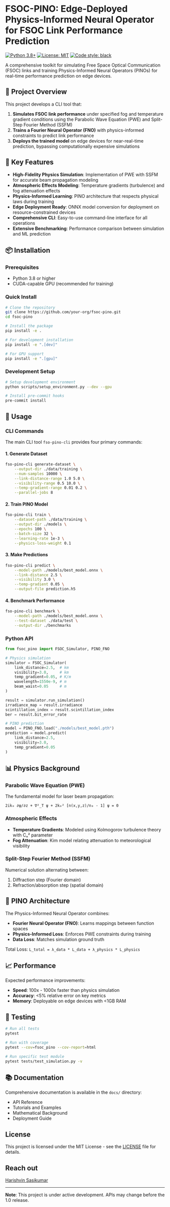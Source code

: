 # FSOC-PINO: Edge-Deployed Physics-Informed Neural Operator for FSOC Link Performance Prediction

[![Python 3.8+](https://img.shields.io/badge/python-3.8+-blue.svg)](https://www.python.org/downloads/)
[![License: MIT](https://img.shields.io/badge/License-MIT-yellow.svg)](https://opensource.org/licenses/MIT)
[![Code style: black](https://img.shields.io/badge/code%20style-black-000000.svg)](https://github.com/psf/black)

A comprehensive toolkit for simulating Free Space Optical Communication (FSOC) links and training Physics-Informed Neural Operators (PINOs) for real-time performance prediction on edge devices.

## 🎯 Project Overview

This project develops a CLI tool that:

1. **Simulates FSOC link performance** under specified fog and temperature gradient conditions using the Parabolic Wave Equation (PWE) and Split-Step Fourier Method (SSFM)
2. **Trains a Fourier Neural Operator (FNO)** with physics-informed constraints to predict link performance
3. **Deploys the trained model** on edge devices for near-real-time prediction, bypassing computationally expensive simulations

## 🚀 Key Features

- **High-Fidelity Physics Simulation**: Implementation of PWE with SSFM for accurate beam propagation modeling
- **Atmospheric Effects Modeling**: Temperature gradients (turbulence) and fog attenuation effects
- **Physics-Informed Learning**: PINO architecture that respects physical laws during training
- **Edge Deployment Ready**: ONNX model conversion for deployment on resource-constrained devices
- **Comprehensive CLI**: Easy-to-use command-line interface for all operations
- **Extensive Benchmarking**: Performance comparison between simulation and ML prediction

## 📦 Installation

### Prerequisites

- Python 3.8 or higher
- CUDA-capable GPU (recommended for training)

### Quick Install

```bash
# Clone the repository
git clone https://github.com/your-org/fsoc-pino.git
cd fsoc-pino

# Install the package
pip install -e .

# For development installation
pip install -e ".[dev]"

# For GPU support
pip install -e ".[gpu]"
```

### Development Setup

```bash
# Setup development environment
python scripts/setup_environment.py --dev --gpu

# Install pre-commit hooks
pre-commit install
```

## 🔧 Usage

### CLI Commands

The main CLI tool `fso-pino-cli` provides four primary commands:

#### 1. Generate Dataset
```bash
fso-pino-cli generate-dataset \
    --output-dir ./data/training \
    --num-samples 10000 \
    --link-distance-range 1.0 5.0 \
    --visibility-range 0.5 10.0 \
    --temp-gradient-range 0.01 0.2 \
    --parallel-jobs 8
```

#### 2. Train PINO Model
```bash
fso-pino-cli train \
    --dataset-path ./data/training \
    --output-dir ./models \
    --epochs 100 \
    --batch-size 32 \
    --learning-rate 1e-3 \
    --physics-loss-weight 0.1
```

#### 3. Make Predictions
```bash
fso-pino-cli predict \
    --model-path ./models/best_model.onnx \
    --link-distance 2.5 \
    --visibility 3.0 \
    --temp-gradient 0.05 \
    --output-file prediction.h5
```

#### 4. Benchmark Performance
```bash
fso-pino-cli benchmark \
    --model-path ./models/best_model.onnx \
    --test-dataset ./data/test \
    --output-dir ./benchmarks
```

### Python API

```python
from fsoc_pino import FSOC_Simulator, PINO_FNO

# Physics simulation
simulator = FSOC_Simulator(
    link_distance=2.5,  # km
    visibility=3.0,     # km
    temp_gradient=0.05, # K/m
    wavelength=1550e-9, # m
    beam_waist=0.05     # m
)

result = simulator.run_simulation()
irradiance_map = result.irradiance
scintillation_index = result.scintillation_index
ber = result.bit_error_rate

# PINO prediction
model = PINO_FNO.load("./models/best_model.pth")
prediction = model.predict(
    link_distance=2.5,
    visibility=3.0, 
    temp_gradient=0.05
)
```

## 📊 Physics Background

### Parabolic Wave Equation (PWE)
The fundamental model for laser beam propagation:

```
2ik₀ ∂ψ/∂z + ∇²_T ψ + 2k₀² [n(x,y,z)/n₀ - 1] ψ = 0
```

### Atmospheric Effects
- **Temperature Gradients**: Modeled using Kolmogorov turbulence theory with Cₙ² parameter
- **Fog Attenuation**: Kim model relating attenuation to meteorological visibility

### Split-Step Fourier Method (SSFM)
Numerical solution alternating between:
1. Diffraction step (Fourier domain)
2. Refraction/absorption step (spatial domain)

## 🧠 PINO Architecture

The Physics-Informed Neural Operator combines:
- **Fourier Neural Operator (FNO)**: Learns mappings between function spaces
- **Physics-Informed Loss**: Enforces PWE constraints during training
- **Data Loss**: Matches simulation ground truth

Total Loss: `L_total = λ_data * L_data + λ_physics * L_physics`

## 📈 Performance

Expected performance improvements:
- **Speed**: 100x - 1000x faster than physics simulation
- **Accuracy**: <5% relative error on key metrics
- **Memory**: Deployable on edge devices with <1GB RAM

## 🧪 Testing

```bash
# Run all tests
pytest

# Run with coverage
pytest --cov=fsoc_pino --cov-report=html

# Run specific test module
pytest tests/test_simulation.py -v
```

## 📚 Documentation

Comprehensive documentation is available in the `docs/` directory:
- API Reference
- Tutorials and Examples
- Mathematical Background
- Deployment Guide


## License

This project is licensed under the MIT License - see the [LICENSE](LICENSE) file for details.

## Reach out

 [Harishvin Sasikumar](mailto:harishsasi17@gmail.com)

---

**Note**: This project is under active development. APIs may change before the 1.0 release.
